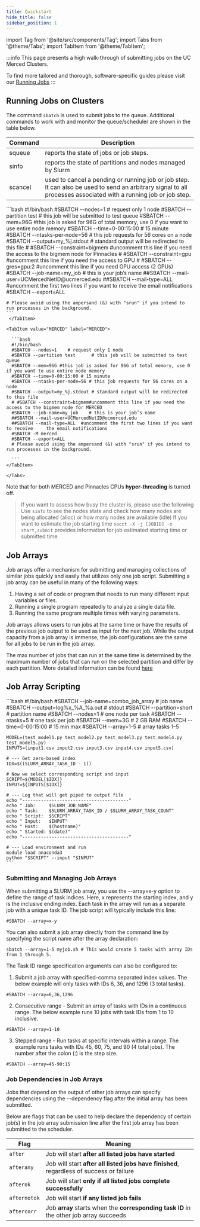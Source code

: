 ```yaml
---
title: Quickstart
hide_title: false
sidebar_position: 1
---
```


import Tag from '@site/src/components/Tag';
import Tabs from '@theme/Tabs';
import TabItem from '@theme/TabItem';


:::info
This page presents a high walk-through of submitting jobs on the UC Merced Clusters. 

To find more tailored and thorough, software-specific guides please visit our [Running Jobs](../running-jobs/)
:::

## Running Jobs on Clusters

The command `sbatch` is used to submit jobs to the queue. Additional commands to work with and monitor the queue/scheduler are shown in the table below.


|Command|Description|
|--|--|
|squeue|reports the state of jobs or job steps.|
|sinfo|reports the state of partitions and nodes managed by Slurm|
|scancel|used to cancel a pending or running job or job step. It can also be used to send an arbitrary signal to all processes associated with a running job or job step.|

<Tabs>

  <TabItem value="Pinnacles" label="Pinnacles" default>
    ```bash
    #!/bin/bash
    #SBATCH --nodes=1    # request only 1 node
    #SBATCH --partition test      # this job will be submitted to test queue
    #SBATCH --mem=96G #this job is asked for 96G of total memory, use 0 if you want to use entire node memory
    #SBATCH --time=0-00:15:00 # 15 minute
    #SBATCH --ntasks-per-node=56 # this job requests for 56 cores on a node
    #SBATCH --output=my_%j.stdout    # standard output will be redirected to this file
    # #SBATCH --constraint=bigmem   #uncomment this line if you need the access to the bigmem node for Pinnacles
    # #SBATCH --constraint=gpu #uncomment this line if you need the access to GPU
    # #SBATCH --gres=gpu:2   #uncomment this line if you need GPU access (2 GPUs)
    #SBATCH --job-name=my_job    # this is your job’s name
    ##SBATCH --mail-user=UCMercedNetID@ucmerced.edu  
    ##SBATCH --mail-type=ALL  #uncomment the first two lines if you want to receive     the email notifications
    #SBATCH --export=ALL

    # Please avoid using the ampersand (&) with "srun" if you intend to run processes in the background.
    ```
     </TabItem>

    <TabItem value="MERCED" label="MERCED">

      ```bash
      #!/bin/bash
      #SBATCH --nodes=1    # request only 1 node
      #SBATCH --partition test      # this job will be submitted to test queue
      #SBATCH --mem=96G #this job is asked for 96G of total memory, use 0 if you want to use entire node memory
      #SBATCH --time=0-00:15:00 # 15 minute
      #SBATCH --ntasks-per-node=56 # this job requests for 56 cores on a node
      #SBATCH --output=my_%j.stdout # standard output will be redirected to this file
      # #SBATCH --constraint=bigmem#uncomment this line if you need the access to the bigmem node for MERCED
      #SBATCH --job-name=my_job    # this is your job’s name
      ##SBATCH --mail-user=UCMercedNetID@ucmerced.edu  
      ##SBATCH --mail-type=ALL  #uncomment the first two lines if you want to receive     the email notifications
      #SBATCH -M merced
      #SBATCH --export=ALL
      # Please avoid using the ampersand (&) with "srun" if you intend to run processes in the background.

      ```
    </TabItem>

    </Tabs>


Note that for both MERCED and Pinnacles CPUs **hyper-threading** is turned off.  
> If you want to assess how busy the cluster is, please use the following
Use `sinfo` to see the nodes state and check how many nodes are being allocated (alloc) or how many nodes are available (idle)
> If you want to estimate the job starting time 
`sacct -X -j [JOBID] -o start,submit` provides information for job estimated starting time or submitted time


## Job Arrays 
Job arrays offer a mechanism for submitting and managing collections of similar jobs quickly and easily that utilizes only one job script. Submitting a job array can be useful in many of the following ways: 

1. Having a set of code or program that needs to run many different input variables or files. 
2. Running a single program repeatedly to analyze a single data file.
3. Running the same program multiple times with varying parameters.

Job arrays allows users to run jobs at the same time or have the results of the previous job output to be used as input for the next job. While the output capacity from a job array is immense, the job configurations are the same for all jobs to be run in the job array. 

The max number of jobs that can run at the same time is determined by the maximum number of jobs that can run on the selected partition and differ by each partition. More detailed information can be found [here](../campus-clusters.md/#queue-information)

## Job Array Scripting
<Tabs>

  <TabItem value="Job Array Sample Script" label="Job Array Sample Script" default>
    ```bash
    #!/bin/bash
    #SBATCH --job-name=combo_job_array   # job name
    #SBATCH --output=log%x_%A_%a.out     # stdout
    #SBATCH --partition=short             # partition name
    #SBATCH --nodes=1                      # one node per task
    #SBATCH --ntasks=5                     # one task per job
    #SBATCH --mem=3G                       # 2 GB RAM
    #SBATCH --time=0-00:15:00              # 15 min max
    #SBATCH --array=1-5                    # array tasks 1–5

    MODEL=(test_model1.py test_model2.py test_model3.py test_model4.py test_model5.py)
    INPUTS=(input1.csv input2.csv input3.csv input4.csv input5.csv)

    # --- Get zero-based index
    IDX=$((SLURM_ARRAY_TASK_ID - 1))

    # Now we select corresponding script and input
    SCRIPT=${MODEL[$IDX]}
    INPUT=${INPUTS[$IDX]}

    # --- Log that will get piped to output file
    echo "----------------------------------------"
    echo " Job:     $SLURM_JOB_NAME"
    echo " Task:    $SLURM_ARRAY_TASK_ID / $SLURM_ARRAY_TASK_COUNT"
    echo " Script:  $SCRIPT"
    echo " Input:   $INPUT"
    echo " Host:    $(hostname)"
    echo " Started: $(date)"
    echo "----------------------------------------"

    # --- Load environment and run
    module load anaconda3
    python "$SCRIPT" --input "$INPUT"
    ```
  </TabItem>
</Tabs>

### Submitting and Managing Job Arrays

When submitting a SLURM job array, you use the --array=x-y option to define the range of task indices. Here, x represents the starting index, and y is the inclusive ending index. Each task in the array will run as a separate job with a unique task ID. The job script will typically include this line:

```
#SBATCH --array=x-y
```

You can also submit a job array directly from the command line by specifying the script name after the array declaration:

```
sbatch --array=1-5 myjob.sh # This would create 5 tasks with array IDs from 1 through 5.
```


The Task ID range specification arguments can also be configured to:

1. Submit a job array with specified-comma separated index values. The below example will only tasks with IDs 6, 36, and 1296 (3 total tasks).

```shell 
#SBATCH --array=6,36,1296
```

2. Consecutive range - Submit an array of tasks with IDs in a continuous range. The below example runs 10 jobs with task IDs from 1 to 10 inclusive.

```shell 
#SBATCH --array=1-10
```


3. Stepped range - Run tasks at specific intervals within a range. The example runs tasks with IDs 45, 60, 75, and 90 (4 total jobs). The number after the colon (:) is the step size.

```shell 
#SBATCH --array=45-90:15
```

### Job Dependencies in Job Arrays
Jobs that depend on the output of other job arrays can specify dependencies using the --dependency flag after the initial array has been submitted.

Below are flags that can be used to help declare the dependency of certain job(s) in the job array submission line after the first job array has been submitted to the scheduler. 


| Flag         | Meaning                                                                                  |
| ------------ | ---------------------------------------------------------------------------------------- |
| `after`      | Job will start **after all listed jobs have started**                                    |
| `afterany`   | Job will start **after all listed jobs have finished**, regardless of success or failure |
| `afterok`    | Job will start **only if all listed jobs complete successfully**                         |
| `afternotok` | Job will start **if any listed job fails**                                               |
| `aftercorr`  | Job **array** starts when the **corresponding task ID** in the other job array succeeds  |
